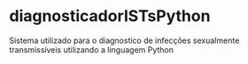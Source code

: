 # diagnosticadorISTsPython
Sistema utilizado para o diagnostico de infecções sexualmente transmissíveis utilizando a linguagem Python
